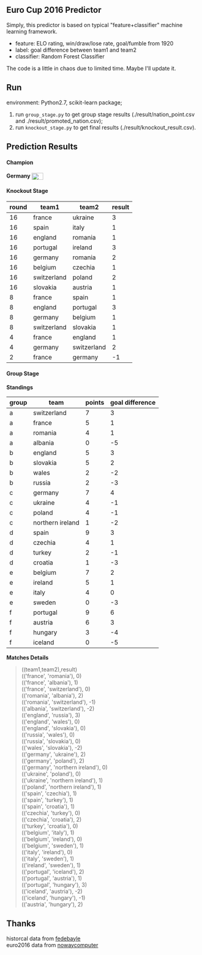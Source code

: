 ## Euro Cup 2016 Predictor
Simply, this predictor is based on typical "feature+classifier" machine learning framework.

- feature: ELO rating, win/draw/lose rate, goal/fumble from 1920
- label: goal difference between team1 and team2
- classifier: Random Forest Classifier

The code is a little in chaos due to limited time. Maybe I'll update it.

## Run
environment: Python2.7, scikit-learn package;
1. run `group_stage.py` to get group stage results (./result/nation_point.csv and ./result/promoted_nation.csv);
2. run `knockout_stage.py` to get final results (./result/knockout_result.csv).

## Prediction Results
#### Champion
**Germany** <img src="http://images.huanqiu.com/sarons/2012/12/d08afac79e262eeedec18bf20f3e8815.png" width = "30" height = "18" alt="Germany" align=center /> 

#### Knockout Stage
| round | team1 | team2 | result |
|-------|-------------|-------------|--------|
| 16 | france | ukraine | 3 |
| 16 | spain | italy | 1 |
| 16 | england | romania | 1 |
| 16 | portugal | ireland | 3 |
| 16 | germany | romania | 2 |
| 16 | belgium | czechia | 1 |
| 16 | switzerland | poland | 2 |
| 16 | slovakia | austria | 1 |
| 8 | france | spain | 1 |
| 8 | england | portugal | 3 |
| 8 | germany | belgium | 1 |
| 8 | switzerland | slovakia | 1 |
| 4 | france | england | 1 |
| 4 | germany | switzerland | 2 |
| 2 | france | germany | -1 |

#### Group Stage
**Standings**

| group | team | points | goal difference |
|-------|------------------|--------|-----------------|
| a | switzerland | 7 | 3 |
| a | france | 5 | 1 |
| a | romania | 4 | 1 |
| a | albania | 0 | -5 |
| b | england | 5 | 3 |
| b | slovakia | 5 | 2 |
| b | wales | 2 | -2 |
| b | russia | 2 | -3 |
| c | germany | 7 | 4 |
| c | ukraine | 4 | -1 |
| c | poland | 4 | -1 |
| c | northern ireland | 1 | -2 |
| d | spain | 9 | 3 |
| d | czechia | 4 | 1 |
| d | turkey | 2 | -1 |
| d | croatia | 1 | -3 |
| e | belgium | 7 | 2 |
| e | ireland | 5 | 1 |
| e | italy | 4 | 0 |
| e | sweden | 0 | -3 |
| f | portugal | 9 | 6 |
| f | austria | 6 | 3 |
| f | hungary | 3 | -4 |
| f | iceland | 0 | -5 |

**Matches Details**
>((team1,team2),result)    
(('france', 'romania'), 0)  
(('france', 'albania'), 1)  
(('france', 'switzerland'), 0)  
(('romania', 'albania'), 2)  
(('romania', 'switzerland'), -1)  
(('albania', 'switzerland'), -2)  
(('england', 'russia'), 3)  
(('england', 'wales'), 0)  
(('england', 'slovakia'), 0)  
(('russia', 'wales'), 0)  
(('russia', 'slovakia'), 0)  
(('wales', 'slovakia'), -2)  
(('germany', 'ukraine'), 2)  
(('germany', 'poland'), 2)  
(('germany', 'northern ireland'), 0)  
(('ukraine', 'poland'), 0)  
(('ukraine', 'northern ireland'), 1)  
(('poland', 'northern ireland'), 1)  
(('spain', 'czechia'), 1)  
(('spain', 'turkey'), 1)  
(('spain', 'croatia'), 1)  
(('czechia', 'turkey'), 0)  
(('czechia', 'croatia'), 2)  
(('turkey', 'croatia'), 0)  
(('belgium', 'italy'), 1)  
(('belgium', 'ireland'), 0)  
(('belgium', 'sweden'), 1)  
(('italy', 'ireland'), 0)  
(('italy', 'sweden'), 1)  
(('ireland', 'sweden'), 1)  
(('portugal', 'iceland'), 2)  
(('portugal', 'austria'), 1)  
(('portugal', 'hungary'), 3)  
(('iceland', 'austria'), -2)  
(('iceland', 'hungary'), -1)  
(('austria', 'hungary'), 2)  

## Thanks
historcal data from [fedebayle](https://github.com/fedebayle/brazil2014_learning/blob/master/rawdata_elo.txt)  
euro2016 data from [nowaycomputer](https://github.com/nowaycomputer/euro2016/blob/master/data.csv)

